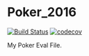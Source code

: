 # Poker_2016
[![Build Status](https://travis-ci.org/mbuschCTU/Poker_2016.svg?branch=master)](https://travis-ci.org/mbuschCTU/Poker_2016)  [![codecov](https://codecov.io/gh/mbuschCTU/Poker_2016/branch/master/graph/badge.svg)](https://codecov.io/gh/mbuschCTU/Poker_2016)



My Poker Eval File.
